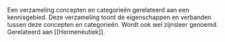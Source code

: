 Een verzameling concepten en categorieën gerelateerd aan een kennisgebied. Deze verzameling toont de eigenschappen en verbanden tussen deze concepten en categorieën.
Wordt ook wel zijnsleer genoemd.
Gerelateerd aan [[Hermeneutiek]].